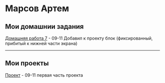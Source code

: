 # Марсов Артем [ ](fobos78.github.io/my_foto.jpg "")
## Мои домашнии задания  
[Домашняя работа 7](fobos78.github.io/homework/ "Моя домашка") - 09-11 Добавил к проекту блок (фиксированный, прибитый к нижней части экрана)  

-------------------------------------------------------------------------------------------------------------------------------------
## Мои проекты  
[Проект](fobos78.github.io/project1/ "проект") - 09-11 первая часть проекта
